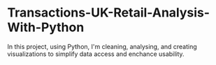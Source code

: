 # Transactions-UK-Retail-Analysis-With-Python
In this project, using Python, I'm cleaning, analysing, and creating visualizations to simplify data access and enchance usability.
